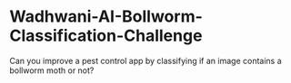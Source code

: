 # Wadhwani-AI-Bollworm-Classification-Challenge
Can you improve a pest control app by classifying if an image contains a bollworm moth or not?
